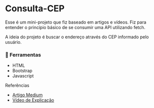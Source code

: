 # Consulta-CEP
Esse é um mini-projeto que fiz baseado em artigos e vídeos. Fiz para entender o princípio básico de se consumir uma API utilizando fetch.

A ideia do projeto é buscar o endereço através do CEP informado pelo usuário.

### :wrench: Ferramentas 
- HTML
- Bootstrap
- Javascript

Referências
- <a href="https://medium.com/@wisecobbler/using-the-javascript-fetch-api-f92c756340f0">Artigo Medium</a>
- <a href="https://www.youtube.com/watch?v=Pi6wkdU2vR4&ab_channel=hcode">Vídeo de Explicação</a>
